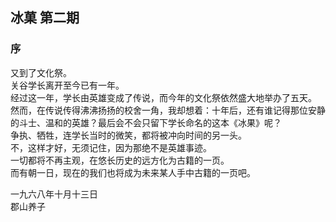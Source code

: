 ## 冰菓 第二期

### 序

又到了文化祭。  
关谷学长离开至今已有一年。  
经过这一年，学长由英雄变成了传说，而今年的文化祭依然盛大地举办了五天。  
然而，在传说传得沸沸扬扬的校舍一角，我却想着：十年后，还有谁记得那位安静的斗士、温和的英雄？最后会不会只留下学长命名的这本《冰果》呢？  
争执、牺牲，连学长当时的微笑，都将被冲向时间的另一头。  
不，这样才好，无须记住，因为那绝不是英雄事迹。  
一切都将不再主观，在悠长历史的远方化为古籍的一页。  
而有朝一日，现在的我们也将成为未来某人手中古籍的一页吧。  

一九六八年十月十三日  
郡山养子  

